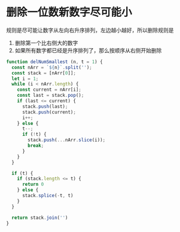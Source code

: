 # 删除一位数新数字尽可能小

规则是尽可能让数字从左向右升序排列，左边越小越好，所以删除规则是
1. 删除第一个比右侧大的数字  
2. 如果所有数字都已经是升序排列了，那么按顺序从右侧开始删除

```javascript
function delNumSmallest (n, t = 1) {
  const nArr = `${n}`.split('');
  const stack = [nArr[0]];
  let i = 1;
  while (i < nArr.length) {
    const current = nArr[i];
    const last = stack.pop();
    if (last <= current) {
      stack.push(last);
      stack.push(current);
      i++;
    } else {
      t--;
      if (!t) {
        stack.push(...nArr.slice(i));
        break;
      }
    }
  }

  if (t) {
    if (stack.length <= t) {
      return 0
    } else {
      stack.splice(-t, t)
    }
  }

  return stack.join('')
}
```
